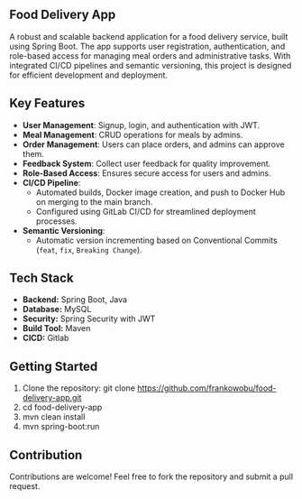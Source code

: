 ## Food Delivery App
A robust and scalable backend application for a food delivery service, built using Spring Boot. The app supports user registration, authentication, and role-based access for managing meal orders and administrative tasks. With integrated CI/CD pipelines and semantic versioning, this project is designed for efficient development and deployment.

## Key Features

- **User Management**: Signup, login, and authentication with JWT.
- **Meal Management**: CRUD operations for meals by admins.
- **Order Management**: Users can place orders, and admins can approve them.
- **Feedback System**: Collect user feedback for quality improvement.
- **Role-Based Access**: Ensures secure access for users and admins.
- **CI/CD Pipeline**: 
  - Automated builds, Docker image creation, and push to Docker Hub on merging to the main branch.
  - Configured using GitLab CI/CD for streamlined deployment processes.
- **Semantic Versioning**: 
  - Automatic version incrementing based on Conventional Commits (`feat`, `fix`, `Breaking Change`).
## Tech Stack

- **Backend:** Spring Boot, Java
- **Database:** MySQL
- **Security:** Spring Security with JWT
- **Build Tool:** Maven
- **CICD:** Gitlab

## Getting Started

1. Clone the repository: git clone https://github.com/frankowobu/food-delivery-app.git
2. cd food-delivery-app
3. mvn clean install
4. mvn spring-boot:run

## Contribution
Contributions are welcome! Feel free to fork the repository and submit a pull request.

